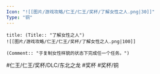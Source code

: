 ```yaml
---
Icon: "![[图片/游戏攻略/仁王/仁王/奖杯/了解女性之人.png|30]]"
Type: "铜"
---
```

```ad-common-bronze-trophy
title: (Title:: "了解女性之人")
![[图片/游戏攻略/仁王/仁王/奖杯/了解女性之人.png|100]]

(Comment:: "于复制女性样貌的状态下完成任一个任务。")
```

#仁王/仁王/奖杯/DLC/东北之龙 #奖杯 #奖杯/铜
